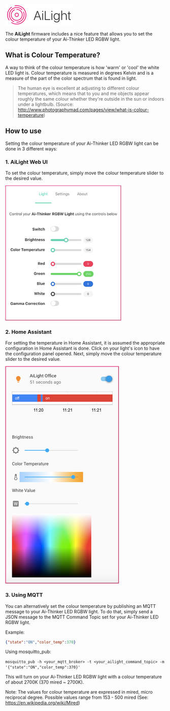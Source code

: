 ![AiLight](images/ailight_logo.png)

The **AiLight** firmware includes a nice feature that allows you to set the colour temperature of your Ai-Thinker LED RGBW light.

## What is Colour Temperature?
A way to think of the colour temperature is how 'warm' or 'cool' the white LED light is. Colour temperature is measured in degrees Kelvin and is a measure of the part of the color spectrum that is found in light.

> The human eye is excellent at adjusting to different colour temperatures, which means that to you and me objects appear roughly the same colour whether they're outside in the sun or indoors under a lightbulb.
(Source: <http://www.photographymad.com/pages/view/what-is-colour-temperature>)

## How to use
Setting the colour temperature of your Ai-Thinker LED RGBW light can be done in 3 different ways:

### 1. AiLight Web UI
To set the colour temperature, simply move the colour temperature slider to the desired value.

![AiLight - Light Controls](images/ailight_light.png)

### 2. Home Assistant
For setting the temperature in Home Assistant, it is assumed the appropriate configuration in Home Assistant is done. Click on your light's icon to have the configuration panel opened. Next, simply move the colour temperature slider to the desired value.

![AiLight - Home Assistant](images/ailight_ha.png)

### 3. Using MQTT
You can alternatively set the colour temperature by publishing an MQTT message to your Ai-Thinker LED RGBW light. To do that, simply send a JSON message to the MQTT Command Topic set for your Ai-Thinker LED RGBW light.

Example:
``` JSON
{"state":"ON","color_temp":370}
```

Using mosquitto_pub:

`mosquitto_pub -h <your_mqtt_broker> -t <your_ailight_command_topic> -m '{"state":"ON","color_temp":370}'`

This will turn on your Ai-Thinker LED RGBW light with a colour temperature of about 2700K (370 mired ~ 2700K).

Note: The values for colour temperature are expressed in mired, micro reciprocal degree. Possible values range from 153 - 500 mired (See: <https://en.wikipedia.org/wiki/Mired>)
